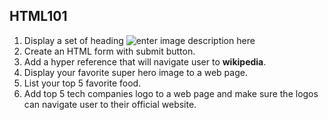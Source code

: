 ## HTML101

1.  Display a set of heading
    ![enter image description here](https://res.cloudinary.com/weboptimizers/image/upload/v1529106771/HTML-Headings_a1lgjh.png)
2.  Create an HTML form with submit button.
3.  Add a hyper reference that will navigate user to **wikipedia**.
4.  Display your favorite super hero image to a web page.
5.  List your top 5 favorite food.
6.  Add top 5 tech companies logo to a web page and make sure the logos can navigate user to their official website.
